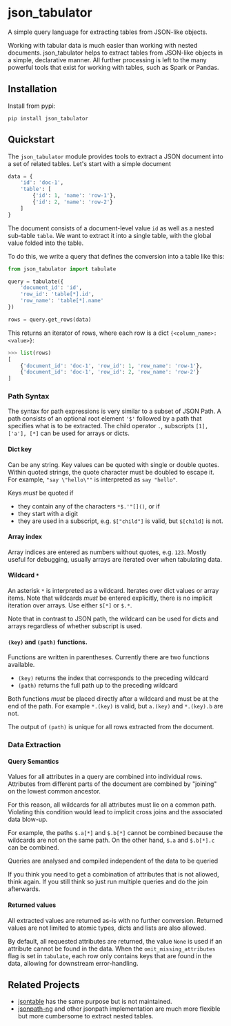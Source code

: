 # json_tabulator

A simple query language for extracting tables from JSON-like objects.

Working with tabular data is much easier than working with nested documents. json_tabulator helps to extract tables from JSON-like objects in a simple, declarative manner. All further processing is left to the many powerful tools that exist for working with tables, such as Spark or Pandas.


## Installation

Install from pypi:

```shell
pip install json_tabulator
```

## Quickstart

The `json_tabulator` module provides tools to extract a JSON document into a set of related tables. Let's start with a simple document

```python
data = {
    'id': 'doc-1',
    'table': [
        {'id': 1, 'name': 'row-1'},
        {'id': 2, 'name': 'row-2'}
    ]
}
```

The document consists of a document-level value `id` as well as a nested sub-table `table`. We want to extract it into a single table, with the global value folded into the table.

To do this, we write a query that defines the conversion into a table like this:

```python
from json_tabulator import tabulate

query = tabulate({
    'document_id': 'id',
    'row_id': 'table[*].id',
    'row_name': 'table[*].name'
})

rows = query.get_rows(data)
```

This returns an iterator of rows, where each row is a dict `{<column_name>: <value>}`:

```python
>>> list(rows)
[
    {'document_id': 'doc-1', 'row_id': 1, 'row_name': 'row-1'},
    {'document_id': 'doc-1', 'row_id': 2, 'row_name': 'row-2'}
]
```

### Path Syntax

The syntax for path expressions is very similar to a subset of JSON Path. A path consists of an optional root element `'$'` followed by a path that specifies what is to be extracted. The child operator `.`, subscripts `[1], ['a'], [*]` can be used for arrays or dicts.

#### Dict key

Can be any string. Key values can be quoted with single or double quotes. Within quoted strings, the quote character must be doubled to escape it. For example, `"say \"hello\""` is interpreted as `say "hello"`.

Keys _must_ be quoted if
* they contain any of the characters `*$.'"[]()`, or if
* they start with a digit
* they are used in a subscript, e.g. `$["child"]` is valid, but `$[child]` is not.

#### Array index

Array indices are entered as numbers without quotes, e.g. `123`. Mostly useful for debugging, usually arrays are iterated over when tabulating data.

#### Wildcard `*`

An asterisk `*` is interpreted as a wildcard. Iterates over dict values or array items. Note that wildcards _must_ be entered explicitly, there is no implicit iteration over arrays. Use either `$[*]` or `$.*`.

Note that in contrast to JSON path, the wildcard can be used for dicts and arrays regardless of whether subscript is used.

#### `(key)` and `(path)` functions.

Functions are written in parentheses. Currently there are two functions available.

* `(key)` returns the index that corresponds to the preceding wildcard
* `(path)` returns the full path up to the preceding wildcard

Both functions _must_ be placed directly after a wildcard and must be at the end of the path. For example `*.(key)` is valid, but `a.(key)` and `*.(key).b` are not.

The output of `(path)` is unique for all rows extracted from the document.

### Data Extraction

#### Query Semantics

Values for all attributes in a query are combined into individual rows. Attributes from different parts of the document are combined by "joining" on the lowest common ancestor.

For this reason, all wildcards for all attributes must lie on a common path. Violating this condition would lead to implicit cross joins and the associated data blow-up.

For example, the paths `$.a[*]` and `$.b[*]` cannot be combined because the wildcards are not on the same path. On the other hand, `$.a` and `$.b[*].c` can be combined.

Queries are analysed and compiled independent of the data to be queried

If you think you need to get a combination of attributes that is not allowed, think again. If you still think so just run multiple queries and do the join afterwards.

#### Returned values

All extracted values are returned as-is with no further conversion. Returned values are not limited to atomic types, dicts and lists are also allowed.

By default, all requested attributes are returned, the value `None` is used if an attribute cannot be found in the data. When the `omit_missing_attributes` flag is set in `tabulate`, each row only contains keys that are found in the data, allowing for downstream error-handling.

## Related Projects

- [jsontable](https://pypi.org/project/jsontable/) has the same purpose but is not maintained.
- [jsonpath-ng](https://github.com/bridgecrewio/jsonpath-ng) and other jsonpath implementation are much more flexible but more cumbersome to extract nested tables.
